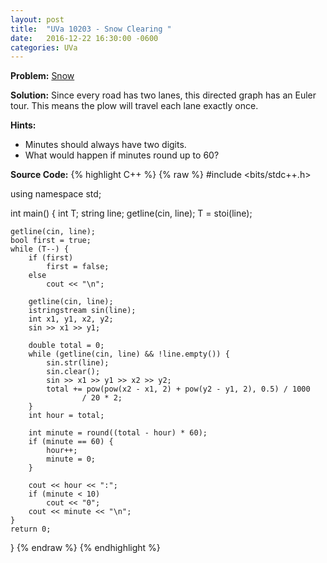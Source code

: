 ```yaml
---
layout: post
title:  "UVa 10203 - Snow Clearing "
date:   2016-12-22 16:30:00 -0600
categories: UVa
---
```


**Problem:** [Snow]

**Solution:**
Since every road has two lanes, this directed graph has an Euler tour.
This means the plow will travel each lane exactly once.

**Hints:** 
* Minutes should always have two digits.
* What would happen if minutes round up to 60?

**Source Code:**
{% highlight C++ %}
{% raw %}
#include <bits/stdc++.h>

using namespace std;

int main() {
    int T;
    string line;
    getline(cin, line);
    T = stoi(line);

    getline(cin, line);
    bool first = true;
    while (T--) {
        if (first)
            first = false;
        else
            cout << "\n";

        getline(cin, line);
        istringstream sin(line);
        int x1, y1, x2, y2;
        sin >> x1 >> y1;

        double total = 0;
        while (getline(cin, line) && !line.empty()) {
            sin.str(line);
            sin.clear();
            sin >> x1 >> y1 >> x2 >> y2;
            total += pow(pow(x2 - x1, 2) + pow(y2 - y1, 2), 0.5) / 1000
                    / 20 * 2;
        }
        int hour = total;

        int minute = round((total - hour) * 60);
        if (minute == 60) {
            hour++;
            minute = 0;
        }

        cout << hour << ":";
        if (minute < 10)
            cout << "0";
        cout << minute << "\n";
    }
    return 0;
}
{% endraw %}
{% endhighlight %}

[Snow]:https://uva.onlinejudge.org/index.php?option=com_onlinejudge&Itemid=8&category=24&page=show_problem&problem=1144
